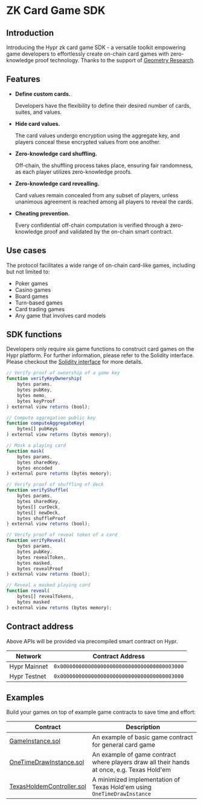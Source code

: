 # ZK Card Game SDK

## Introduction

Introducing the Hypr zk card game SDK - a versatile toolkit empowering game developers to effortlessly create on-chain card games with zero-knowledge proof technology. Thanks to the support of [Geometry Research](https://geometryresearch.xyz).

## Features

-   **Define custom cards.**

    Developers have the flexibility to define their desired number of cards, suites, and values.

-   **Hide card values.**

    The card values undergo encryption using the aggregate key, and players conceal these encrypted values from one another.

-   **Zero-knowledge card shuffling.**

    Off-chain, the shuffling process takes place, ensuring fair randomness, as each player utilizes zero-knowledge proofs.

-   **Zero-knowledge card revealling.**

    Card values remain concealed from any subset of players, unless unanimous agreement is reached among all players to reveal the cards.

-   **Cheating prevention.**

    Every confidential off-chain computation is verified through a zero-knowledge proof and validated by the on-chain smart contract.

## Use cases

The protocol facilitates a wide range of on-chain card-like games, including but not limited to:

-   Poker games
-   Casino games
-   Board games
-   Turn-based games
-   Card trading games
-   Any game that involves card models

## SDK functions

Developers only require six game functions to construct card games on the Hypr platform. For further information, please refer to the Solidity interface. Please checkout the [Solidity interface](https://github.com/HyprNetwork/zk-card-game-sdk/blob/main/interfaces/IMentalPoker.sol) for more details.

```js
// Verify proof of ownership of a game key
function verifyKeyOwnership(
    bytes params,
    bytes pubKey,
    bytes memo,
    bytes keyProof
) external view returns (bool);

// Compute aggregation public key
function computeAggregateKey(
    bytes[] pubKeys
) external view returns (bytes memory);

// Mask a playing card
function mask(
    bytes params,
    bytes sharedKey,
    bytes encoded
) external pure returns (bytes memory);

// Verify proof of shuffling of deck
function verifyShuffle(
    bytes params,
    bytes sharedKey,
    bytes[] curDeck,
    bytes[] newDeck,
    bytes shuffleProof
) external view returns (bool);

// Verify proof of reveal token of a card
function verifyReveal(
    bytes params,
    bytes pubKey,
    bytes revealToken,
    bytes masked,
    bytes revealProof
) external view returns (bool);

// Reveal a masked playing card
function reveal(
    bytes[] revealTokens,
    bytes masked
) external view returns (bytes memory);
```

## Contract address

Above APIs will be provided via precompiled smart contract on Hypr.

| Network     | Contract Address                             |
| ----------- | -------------------------------------------- |
| Hypr Mainnet | `0x0000000000000000000000000000000000003000` |
| Hypr Testnet | `0x0000000000000000000000000000000000003000` |

## Examples

Build your games on top of example game contracts to save time and effort:

| Contract                                                                                                                     | Description                                                                                |
| ---------------------------------------------------------------------------------------------------------------------------- | ------------------------------------------------------------------------------------------ |
| [GameInstance.sol](https://github.com/HyprNetwork/zk-card-game-sdk/blob/main/contracts/GameInstance.sol)                  | An example of basic game contract for general card game                                    |
| [OneTimeDrawInstance.sol](https://github.com/HyprNetwork/zk-card-game-sdk/blob/main/contracts/OneTimeDrawInstance.sol)    | An example of game contract where players draw all their hands at once, e.g. Texas Hold'em |
| [TexasHoldemController.sol](https://github.com/HyprNetwork/zk-card-game-sdk/blob/main/contracts/examples/TexasHoldemController.sol) | A minimized implementation of Texas Hold'em using `OneTimeDrawInstance`                    |
